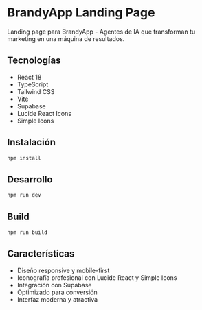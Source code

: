 # BrandyApp Landing Page

Landing page para BrandyApp - Agentes de IA que transforman tu marketing en una máquina de resultados.

## Tecnologías

- React 18
- TypeScript
- Tailwind CSS
- Vite
- Supabase
- Lucide React Icons
- Simple Icons

## Instalación

```bash
npm install
```

## Desarrollo

```bash
npm run dev
```

## Build

```bash
npm run build
```

## Características

- Diseño responsive y mobile-first
- Iconografía profesional con Lucide React y Simple Icons
- Integración con Supabase
- Optimizado para conversión
- Interfaz moderna y atractiva
